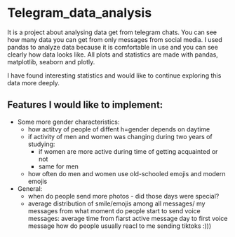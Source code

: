  # Telegram_data_analysis
It is a project about analysing data get from telegram chats. You can see how many data you can get from only messages from social media.
I used pandas to analyze data because it is comfortable in use and you can see clearly how data looks like.
All plots and statistics are made with pandas, matplotlib, seaborn and plotly.

I have found interesting statistics and would like to continue exploring this data more deeply.
## Features I would like to implement:
* Some more gender characteristics:
   * how actitvy of people of diffent h=gender depends on daytime
   * if activity of men and women was changing during two years of studying:
     - if women are more active during time of getting acquainted or not
     - same for men
   * how often do men and women use old-schooled emojis and modern emojis
* General:
   * when do people send more photos - did those days were special?
   * average distribution of smile/emojis among all messages/ my messages
    from what moment do people start to send voice messages: average time from fiarst active message day to first voice message
    how do people usually reacl to me sending tiktoks :)))
   
   
   
